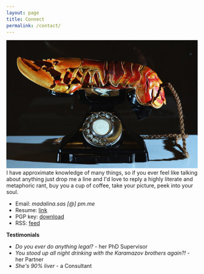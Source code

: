 ```yaml
---
layout: page
title: Connect
permalink: /contact/
---
```





<div class="col-1-of-2">
	<img src="/assets/img/phone.jpg">
</div>

<div class="col-1-of-2" markdown="1">
I have approximate knowledge of many things, so if you ever feel like talking about anything just drop me a line and I'd love to reply a highly literate and metaphoric rant, buy you a cup of coffee, take your picture, peek into your soul.

* Email: *madalina.sas [@] pm.me*
* Resume: [link](/assets/files/mis_cv.pdf)
* PGP key: [download](/assets/files/mis.asc)
* RSS: [feed](/feed.xml)
</div>

**Testimonials**

* _Do you ever do anything legal?_ - her PhD Supervisor
* _You stood up all night drinking with the Karamazov brothers again?!_ - her Partner
* _She's 90% liver_ - a Consultant
